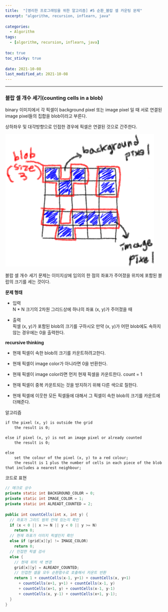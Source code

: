 ```yaml
---
title:  "[영리한 프로그래밍을 위한 알고리즘] #5 순환_블랍 셀 카운팅 문제"
excerpt: "algorithm, recursion, inflearn, java"

categories:
  - Algorithm
tags:
  - [algorithm, recursion, inflearn, java]

toc: true
toc_sticky: true
 
date: 2021-10-08 
last_modified_at: 2021-10-08
---  
```


***

### 블랍 셀 개수 세기(counting cells in a blob)

binary 이미지에서 각 픽셀이 background pixel 또는 image pixel 일 때 서로 연결된 image pixel들의 집합을 blob이라고 부른다.  

상하좌우 및 대각방향으로 인접한 경우에 픽셀은 연결된 것으로 간주한다.  

![binary_image](/assets/images/20211008_Posting/1.png)

블랍 셀 개수 세기 문제는 이미지상에 임의의 한 점의 좌표가 주어졌을 위치에 포함된 블랍의 크기를 세는 것이다.  

**문제 형태**  

* 입력  
  N * N 크기의 2차원 그리드상에 하나의 좌표 (x, y)가 주어졌을 때  

* 출력  
  픽셀 (x, y)가 포함된 blob의 크기를 구하시오 만약 (x, y)가 어떤 blob에도 속하지 않는 경우에는 0을 출력한다.

**recursive thinking**

* 현재 픽셀이 속한 blob의 크기를 카운트하려고한다. 

* 현재 픽셀이 image color가 아니라면 0을 반환한다.  

* 현재 픽셀이 image color라면 먼저 현재 픽셀을 카운트한다. count = 1  

* 현재 픽셀이 중복 카운트되는 것을 방지하기 위해 다른 색으로 칠한다.  

* 현재 픽셀에 이웃한 모든 픽셀들에 대해서 그 픽셀이 속한 blob의 크기를 카운트에 더해준다.  


알고리즘
```
if the pixel (x, y) is outside the grid
    the result is 0;

else if pixel (x, y) is not an image pixel or already counted 
    the result is 0;

else 
    set the colour of the pixel (x, y) to a red colour;
    the result is 1 plus the number of cells in each piece of the blob that includes a nearest neighbour;
```

코드로 표현  

```java
// 매크로 상수
private static int BACKGROUND_COLOR = 0;
private static int IMAGE_COLOR = 1;
private static int ALREADT_COUNTED = 2;

public int countCells(int x, int y) {
  // 좌표가 그리드 범위 안에 있는지 확인
  if (x < 0 || x >= N || y < 0 || y >= N)
    return 0;
  // 현재 좌표가 이미지 픽셀인지 확인
  else if (grid[x][y] != IMAGE_COLOR)
    return 0;
  // 인접한 픽셀 검사
  else {
    // 현재 위치 색 변경
    grid[x][y] = ALREADY_COUNTED;
    // 인접한 셀을 모두 순환함수로 호출해서 카운트 반환
    return 1 + countCells(x-1, y+1) + countCells(x, y+1)
      + countCells(x+1, y+1) + countCells(x-1, y)
      + countCells(x+1, y) + countCells(x-1, y-1)
      + countCells(x, y-1) + countCells(x+1, y-1);
  }
}
```